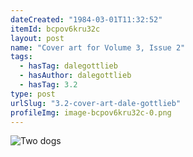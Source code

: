 ```yaml
---
dateCreated: "1984-03-01T11:32:52"
itemId: bcpov6kru32c
layout: post
name: "Cover art for Volume 3, Issue 2"
tags:
  - hasTag: dalegottlieb
  - hasAuthor: dalegottlieb
  - hasTag: 3.2
type: post
urlSlug: "3.2-cover-art-dale-gottlieb"
profileImg: image-bcpov6kru32c-0.png
---
```


![Two dogs](../images/image-bcpov6kru32c-0.png)
















 




